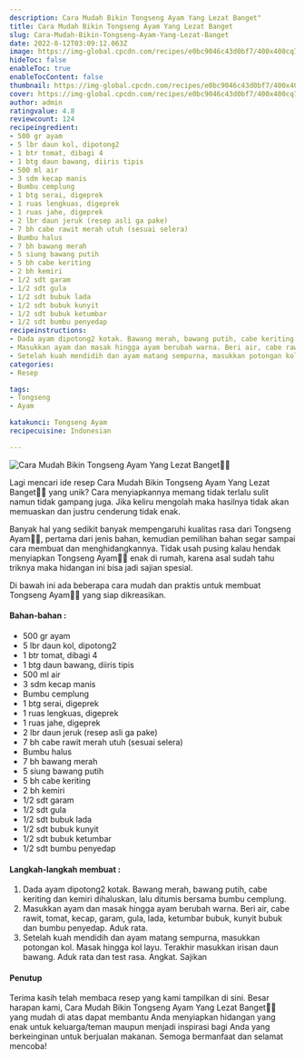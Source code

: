```yaml
---
description: Cara Mudah Bikin Tongseng Ayam Yang Lezat Banget"
title: Cara Mudah Bikin Tongseng Ayam Yang Lezat Banget
slug: Cara-Mudah-Bikin-Tongseng-Ayam-Yang-Lezat-Banget
date: 2022-8-12T03:09:12.063Z
image: https://img-global.cpcdn.com/recipes/e0bc9046c43d0bf7/400x400cq70/photo.jpg
hideToc: false
enableToc: true
enableTocContent: false
thumbnail: https://img-global.cpcdn.com/recipes/e0bc9046c43d0bf7/400x400cq70/photo.jpg
cover: https://img-global.cpcdn.com/recipes/e0bc9046c43d0bf7/400x400cq70/photo.jpg
author: admin
ratingvalue: 4.8
reviewcount: 124
recipeingredient:
- 500 gr ayam
- 5 lbr daun kol, dipotong2
- 1 btr tomat, dibagi 4
- 1 btg daun bawang, diiris tipis
- 500 ml air
- 3 sdm kecap manis
- Bumbu cemplung
- 1 btg serai, digeprek
- 1 ruas lengkuas, digeprek
- 1 ruas jahe, digeprek
- 2 lbr daun jeruk (resep asli ga pake)
- 7 bh cabe rawit merah utuh (sesuai selera)
- Bumbu halus
- 7 bh bawang merah
- 5 siung bawang putih
- 5 bh cabe keriting
- 2 bh kemiri
- 1/2 sdt garam
- 1/2 sdt gula
- 1/2 sdt bubuk lada
- 1/2 sdt bubuk kunyit
- 1/2 sdt bubuk ketumbar
- 1/2 sdt bumbu penyedap
recipeinstructions:
- Dada ayam dipotong2 kotak. Bawang merah, bawang putih, cabe keriting dan kemiri dihaluskan, lalu ditumis bersama bumbu cemplung.
- Masukkan ayam dan masak hingga ayam berubah warna. Beri air, cabe rawit, tomat, kecap, garam, gula, lada, ketumbar bubuk, kunyit bubuk dan bumbu penyedap. Aduk rata.
- Setelah kuah mendidih dan ayam matang sempurna, masukkan potongan kol. Masak hingga kol layu. Terakhir masukkan irisan daun bawang. Aduk rata dan test rasa. Angkat. Sajikan
categories:
- Resep

tags:
- Tongseng
- Ayam

katakunci: Tongseng Ayam
recipecuisine: Indonesian

---
```


![Cara Mudah Bikin Tongseng Ayam Yang Lezat Banget👩‍🍳](https://img-global.cpcdn.com/recipes/e0bc9046c43d0bf7/400x400cq70/photo.jpg)

Lagi mencari ide resep Cara Mudah Bikin Tongseng Ayam Yang Lezat Banget👩‍🍳 yang unik? Cara menyiapkannya memang tidak terlalu sulit namun tidak gampang juga. Jika keliru mengolah maka hasilnya tidak akan memuaskan dan justru cenderung tidak enak.

Banyak hal yang sedikit banyak mempengaruhi kualitas rasa dari Tongseng Ayam👩‍🍳, pertama dari jenis bahan, kemudian pemilihan bahan segar sampai cara membuat dan menghidangkannya. Tidak usah pusing kalau hendak menyiapkan Tongseng Ayam👩‍🍳 enak di rumah, karena asal sudah tahu triknya maka hidangan ini bisa jadi sajian spesial.

Di bawah ini ada beberapa cara mudah dan praktis untuk membuat Tongseng Ayam👩‍🍳 yang siap dikreasikan.

<!--inarticleads1-->

#### Bahan-bahan :

- 500 gr ayam
- 5 lbr daun kol, dipotong2
- 1 btr tomat, dibagi 4
- 1 btg daun bawang, diiris tipis
- 500 ml air
- 3 sdm kecap manis
- Bumbu cemplung
- 1 btg serai, digeprek
- 1 ruas lengkuas, digeprek
- 1 ruas jahe, digeprek
- 2 lbr daun jeruk (resep asli ga pake)
- 7 bh cabe rawit merah utuh (sesuai selera)
- Bumbu halus
- 7 bh bawang merah
- 5 siung bawang putih
- 5 bh cabe keriting
- 2 bh kemiri
- 1/2 sdt garam
- 1/2 sdt gula
- 1/2 sdt bubuk lada
- 1/2 sdt bubuk kunyit
- 1/2 sdt bubuk ketumbar
- 1/2 sdt bumbu penyedap

<!--inarticleads2-->

#### Langkah-langkah membuat :

1. Dada ayam dipotong2 kotak. Bawang merah, bawang putih, cabe keriting dan kemiri dihaluskan, lalu ditumis bersama bumbu cemplung.
1. Masukkan ayam dan masak hingga ayam berubah warna. Beri air, cabe rawit, tomat, kecap, garam, gula, lada, ketumbar bubuk, kunyit bubuk dan bumbu penyedap. Aduk rata.
1. Setelah kuah mendidih dan ayam matang sempurna, masukkan potongan kol. Masak hingga kol layu. Terakhir masukkan irisan daun bawang. Aduk rata dan test rasa. Angkat. Sajikan

#### Penutup

Terima kasih telah membaca resep yang kami tampilkan di sini. Besar harapan kami, Cara Mudah Bikin Tongseng Ayam Yang Lezat Banget👩‍🍳 yang mudah di atas dapat membantu Anda menyiapkan hidangan yang enak untuk keluarga/teman maupun menjadi inspirasi bagi Anda yang berkeinginan untuk berjualan makanan. Semoga bermanfaat dan selamat mencoba!